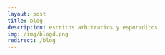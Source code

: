 ```yaml
---
layout: post
title: blog
description: escritos arbitrarios y esporadicos
img: /img/blogd.png
redirect: /blog
---
```



